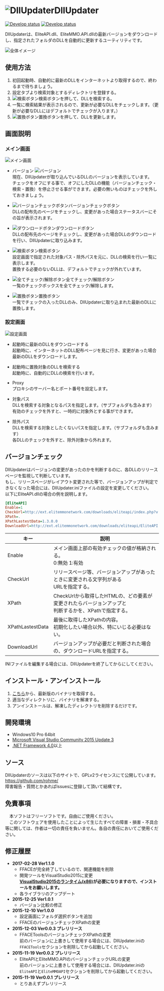 # ![DllUpdater](http://i.imgur.com/Kr6rOIn.png)DllUpdater

[![Develop status](https://ci.appveyor.com/api/projects/status/3a023qh386f722y5?svg=true&passingText=master%20-%20OK&failingText=master%20-%20NG)](https://ci.appveyor.com/project/rohme/dllupdater)
[![Develop status](https://ci.appveyor.com/api/projects/status/9xeqrkx7xv39vw0a?svg=true&passingText=develop%20-%20OK&failingText=develop%20-%20NG)](https://ci.appveyor.com/project/rohme/dllupdater-xfnq9)

DllUpdaterは、EliteAPI.dll、EliteMMO.API.dllの最新バージョンをダウンロードし、指定されたフォルダのDLLを自動的に更新するユーティリティです。

![全体イメージ](http://i.imgur.com/TBCCcHi.jpg)

## 使用方法
1. 初回起動時、自動的に最新のDLLをインターネットより取得するので、終わるまで待ちましょう。
2. 設定タブより検索対象とするディレクトリを登録する。
3. ![検索ボタン](http://i.imgur.com/Ge3019j.png)検索ボタンを押して、DLLを検索する。
4. 一覧に検索結果が表示されるので、更新が必要なDLLをチェックします。（更新が必要なDLLにはデフォルトでチェックが入ります。）
5. ![置換ボタン](http://i.imgur.com/GFyLaix.png)置換ボタンを押して、DLLを更新します。

## 画面説明
### メイン画面
![メイン画面](http://i.imgur.com/TBCCcHi.jpg)
* バージョン
![バージョン](http://i.imgur.com/H2glUod.jpg)  
現在、DllUpdaterが取り込んでいるDLLのバージョンを表示しています。  
チェックをオフにする事で、オフにしたDLLの機能（バージョンチェック・検索・置換）を停止させる事ができます。必要の無いものはチェックを外しておきましょう。

* ![バージョンチェックボタン](http://i.imgur.com/STluor3.png)バージョンチェックボタン  
DLLの配布先のページをチェックし、変更があった場合ステータスバーにその旨が表示されます。

* ![ダウンロードボタン](http://i.imgur.com/6OdLK8K.png)ダウンロードボタン  
DLLの配布先のページをチェックし、変更があった場合DLLのダウンロードを行い、DllUpdaterに取り込みます。

* ![検索ボタン](http://i.imgur.com/Ge3019j.png)検索ボタン  
設定画面で指定された対象パス・除外パスを元に、DLLの検索を行い一覧に表示します。  
置換する必要のないDLLは、デフォルトでチェックが外れています。

* ![全てチェック/解除ボタン](http://i.imgur.com/EXm69Jw.png)全てチェック/解除ボタン  
一覧のチェックボックスを全てチェック/解除します。

* ![置換ボタン](http://i.imgur.com/GFyLaix.png)置換ボタン  
一覧でチェックの入ったDLLのみ、DllUpdaterに取り込まれた最新のDLLに置換します。

### 設定画面
![設定画面](http://i.imgur.com/uwdUORi.jpg)
* 起動時に最新のDLLをダウンロードする  
起動時に、インターネットのDLL配布ページを見に行き、変更があった場合最新のDLLをダウンロードします。

* 起動時に置換対象のDLLを検索する  
起動時に、自動的にDLLの検索を行います。

* Proxy  
プロキシのサーバー名とポート番号を設定します。

* 対象パス  
DLLを検索する対象となるパスを指定します。（サブフォルダも含みます）  
有効のチェックを外すと、一時的に対象外とする事ができます。

* 除外パス  
DLLを検索する対象としたくないパスを指定します。（サブフォルダも含みます）  
各DLLのチェックを外すと、除外対象から外れます。  

## バージョンチェック
DllUpdaterはバージョンの変更があったのかを判断するのに、各DLLのリリースページを監視して判断しています。  
もし、リリースページがレイアウト変更された等で、バージョンアップが判定できなくなった場合には、DllUpdater.iniファイルの設定を変更してください。  
以下にEliteAPI.dllの場合の例を説明します。
```INI
[EliteAPI]
Enable=1
CheckUrl=http://ext.elitemmonetwork.com/downloads/eliteapi/index.php?v
XPath=.
XPathLastestData=1.3.0.0
DownloadUrl=http://ext.elitemmonetwork.com/downloads/eliteapi/EliteAPI.dll
```
| キー             | 説明                                                                                                    |
|------------------|---------------------------------------------------------------------------------------------------------|
| Enable           | メイン画面上部の有効チェックの値が格納される。<br>0:無効 1:有効                                         |
| CheckUrl         | リリースページ等、バージョンアップがあったときに変更される文字列がある<br>URLを指定する。               |
| XPath            | CheckUrlから取得したHTMLの、どの要素が変更されたらバージョンアップと<br>判断するかを、XPathで指定する。 |
| XPathLastestData | 最後に取得したXPathの内容。<br>初期化したい場合以外、特にいじる必要はない。                             |
| DownloadUrl      | バージョンアップが必要だと判断された場合の、ダウンロードURLを指定する。                                 |

INIファイルを編集する場合には、DllUpdaterを終了してからにしてください。

## インストール・アンインストール
1. [こちら](https://github.com/rohme/DllUpdater/releases)から、最新版のバイナリを取得する。
2. 適当なディレクトリに、バイナリを解凍する。
3. アンインストールは、解凍したディレクトリを削除するだけです。

## 開発環境
* Windows10 Pro 64bit
* [Microsoft Visual Studio Community 2015 Update 3](https://www.visualstudio.com/)
* [.NET Framework 4.0](http://www.microsoft.com/ja-jp/net/)以上

## ソース
DllUpdaterのソースは以下のサイトで、GPLv2ライセンスにて公開しています。  
https://github.com/rohme/  
障害報告・質問とかあればIssuesに登録して頂いて結構です。

## 免責事項
　本ソフトはフリーソフトです。自由にご使用ください。  
　このソフトウェアを使用したことによって生じたすべての障害・損害・不具合等に関しては、作者は一切の責任を負いません。各自の責任においてご使用ください。  

## 修正履歴
* **2017-02-28 Ver1.1.0**
	- FFACEが完全終了しているので、関連機能を削除
	- 開発ツールをVisualStudio2015に変更  
	**[VisualStudio2015のランタイム(x86)](https://www.microsoft.com/ja-jp/download/details.aspx?id=48145)が必要になりますので、インストールをお願いします。**
	- 各ライブラリのアップデート
* **2015-12-25 Ver1.0.1**
	- バージョン比較の修正
* **2015-12-10 Ver1.0.0**
	- 設定画面にフォルダ選択ボタンを追加
	- FFACEのバージョンチェックXPathの変更
* **2015-12-03 Ver0.0.3 プレリリース**
	- FFACEToolsのバージョンチェックXPathの変更  
	前のバージョンに上書きして使用する場合には、DllUpdater.iniの`FFACETools`セクションを削除してから起動してください。
* **2015-11-19 Ver0.0.2 プレリリース**
	- EliteAPIとEliteMMO.APIのバージョンチェックURLの変更  
	前のバージョンに上書きして使用する場合には、DllUpdater.iniの`EliteAPI`と`EliteMMOAPI`セクションを削除してから起動してください。
* **2015-11-19 Ver0.0.1 プレリリース**
	- とりあえずプレリリース
